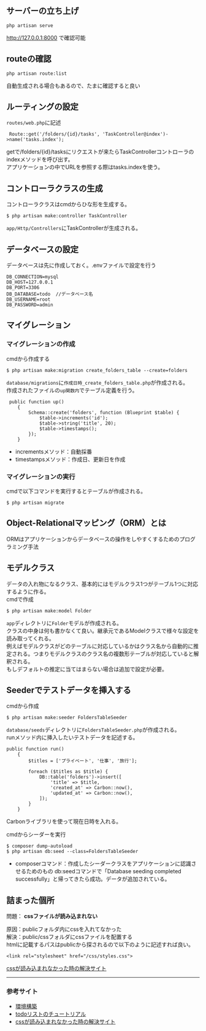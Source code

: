 ## サーバーの立ち上げ
```
php artisan serve
```
http://127.0.0.1:8000
で確認可能

## routeの確認
```
php artisan route:list
```
自動生成される場合もあるので、たまに確認すると良い

## ルーティングの設定
`routes/web.php`に記述<br>

```
 Route::get('/folders/{id}/tasks', 'TaskController@index')->name('tasks.index'); 
```
getで/folders/{id}/tasksにリクエストが来たらTaskControllerコントローラのindexメソッドを呼び出す。<br>
アプリケーションの中でURLを参照する際はtasks.indexを使う。

## コントローラクラスの生成
コントローラクラスはcmdからひな形を生成する。<br>
```php:title
$ php artisan make:controller TaskController
```
`app/Http/Controllers`にTaskControllerが生成される。

## データベースの設定
データベースは先に作成しておく。.envファイルで設定を行う<br>
```php:env
DB_CONNECTION=mysql
DB_HOST=127.0.0.1
DB_PORT=3306
DB_DATABASE=todo  //データベース名
DB_USERNAME=root
DB_PASSWORD=admin
```

## マイグレーション
### マイグレーションの作成
cmdから作成する<br>
```
$ php artisan make:migration create_folders_table --create=folders
```
`database/migrations`に`作成日時_create_folders_table.php`が作成される。<br>
作成されたファイルの`up関数内`でテーブル定義を行う。
```
 public function up()
    {
        Schema::create('folders', function (Blueprint $table) {
            $table->increments('id');
            $table->string('title', 20);
            $table->timestamps();
        });
    }
```
- incrementsメソッド：自動採番
- timestampsメソッド：作成日、更新日を作成

### マイグレーションの実行
cmdで以下コマンドを実行するとテーブルが作成される。
```
$ php artisan migrate
```

## Object-Relationalマッピング（ORM）とは
ORMはアプリケーションからデータベースの操作をしやすくするためのプログラミング手法

## モデルクラス
データの入れ物になるクラス、基本的にはモデルクラス1つがテーブル1つに対応するように作る。<br>
cmdで作成
```
$ php artisan make:model Folder
```
`app`ディレクトリに`Folder`モデルが作成される。<br>
クラスの中身は何も書かなくて良い。継承元であるModelクラスで様々な設定を読み取ってくれる。  
例えばモデルクラスがどのテーブルに対応しているかはクラス名から自動的に推定される。つまりモデルクラスのクラス名の複数形テーブルが対応していると解釈される。  
もしデフォルトの推定に当てはまらない場合は追加で設定が必要。

## Seederでテストデータを挿入する
cmdから作成
```
$ php artisan make:seeder FoldersTableSeeder
```
`database/seeds`ディレクトリに`FoldersTableSeeder.php`が作成される。  
runメソッド内に挿入したいテストデータを記述する。
```
public function run()
    {
        $titles = ['プライベート', '仕事', '旅行'];

        foreach ($titles as $title) {
            DB::table('folders')->insert([
                'title' => $title,
                'created_at' => Carbon::now(),
                'updated_at' => Carbon::now(),
            ]);
        }
    }
```
Carbonライブラリを使って現在日時を入れる。  

cmdからシーダーを実行
```
$ composer dump-autoload
$ php artisan db:seed --class=FoldersTableSeeder
```
- composerコマンド：作成したシーダークラスをアプリケーションに認識させるためのもの
db:seedコマンドで「Database seeding completed successfully」と帰ってきたら成功。データが追加されている。


## 詰まった個所
問題： **cssファイルが読み込まれない**  
  
原因：publicフォルダ内にcssを入れてなかった  
解決：public/cssフォルダにcssファイルを配置する  
htmlに記載するパスはpublicから探されるので以下のように記述すれば良い。
```
<link rel="stylesheet" href="/css/styles.css">
```
 [cssが読み込まれなかった時の解決サイト](https://poppotennis.com/posts/laravel-app-404)
***


### 参考サイト
- [環境構築](https://laravel-times.com/index.php/2021/06/06/laravel-tutorial/)
- [todoリストのチュートリアル](https://www.hypertextcandy.com/laravel-tutorial-todo-app-list-folders)
- [cssが読み込まれなかった時の解決サイト](https://poppotennis.com/posts/laravel-app-404)


